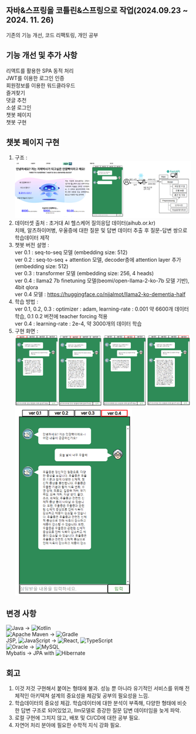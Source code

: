 ## 자바&스프링을 코틀린&스프링으로 작업(2024.09.23 ~ 2024. 11. 26)
기존의 기능 개선, 코드 리팩토링, 개인 공부

## 기능 개선 및 추가 사항
리액트를 활용한 SPA 동적 처리<br>
JWT를 이용한 로그인 인증<br>
회원정보를 이용한 워드클라우드<br>
즐겨찾기<br>
댓글 추천<br>
소셜 로그인<br>
챗봇 페이지<br>
챗봇 구현<br>

## 챗봇 페이지 구현
1. 구조 :<br>
![페이지 화면 및 구성](./chatbot_nonblinker/images/page_system.PNG)
2. 데이터셋 출처 : 초거대 AI 헬스케어 질의응답 데이터(aihub.or.kr)<br>
치매, 알츠하이머병, 우울증에 대한 질문 및 답변 데이터 추출 후 질문-답변 쌍으로 학습데이터 제작
3. 챗봇 버전 설명 :
<br> ver 0.1 : seq-to-seq 모델 (embedding size: 512) 
<br> ver 0.2 : seq-to-seq + attention 모델, decoder층에 attention layer 추가 (embedding size: 512)
<br> ver 0.3 : transformer 모델 (embedding size: 256, 4 heads)
<br> ver 0.4 : llama2 7b finetuning 모델(beomi/open-llama-2-ko-7b 모델 기반), 4bit qlora
<br> ver 0.4 모델 : https://huggingface.co/nijalmot/llama2-ko-dementia-half
4. 학습 방법 :
<br> ver 0.1, 0.2, 0.3 : optimizer : adam, learning-rate : 0.001 약 6600개 데이터 학습, 0.1 0.2 버전에 teacher forcing 적용 
<br> ver 0.4 : learning-rate : 2e-4, 약 3000개의 데이터 학습
5. 구현 화면 :
![답변 결과](./chatbot_nonblinker/images/result.PNG)<br>
![llama2 답변 결과](./chatbot_nonblinker/images/ver04_01.png)

## 변경 사항
![Java](https://img.shields.io/badge/java-%23ED8B00.svg?style=for-the-badge&logo=openjdk&logoColor=white) -> ![Kotlin](https://img.shields.io/badge/kotlin-%237F52FF.svg?style=for-the-badge&logo=kotlin&logoColor=white)<br>
![Apache Maven](https://img.shields.io/badge/Apache%20Maven-C71A36?style=for-the-badge&logo=Apache%20Maven&logoColor=white) -> ![Gradle](https://img.shields.io/badge/Gradle-02303A.svg?style=for-the-badge&logo=Gradle&logoColor=white)<br>
JSP, ![JavaScript](https://img.shields.io/badge/javascript-%23323330.svg?style=for-the-badge&logo=javascript&logoColor=%23F7DF1E) -> ![React](https://img.shields.io/badge/react-%2320232a.svg?style=for-the-badge&logo=react&logoColor=%2361DAFB), ![TypeScript](https://img.shields.io/badge/typescript-%23007ACC.svg?style=for-the-badge&logo=typescript&logoColor=white)<br>
![Oracle](https://img.shields.io/badge/Oracle-F80000?style=for-the-badge&logo=oracle&logoColor=white) -> ![MySQL](https://img.shields.io/badge/mysql-4479A1.svg?style=for-the-badge&logo=mysql&logoColor=white)<br>
Mybatis -> JPA with  ![Hibernate](https://img.shields.io/badge/Hibernate-59666C?style=for-the-badge&logo=Hibernate&logoColor=white)<br>

## 회고
1. 이것 저것 구현해서 붙여논 형태에 불과. 성능 뿐 아니라 유기적인 서비스를 위해 전체적인 아키텍쳐 설계의 중요성을 체감및 공부의 필요성을 느낌.
2. 학습데이터의 중요성 체감. 학습데이터에 대한 분석이 부족해, 다양한 형태에 비슷한 답변 구조로 되어있었고,
llm모델로 증강한 질문 답변 데이터임을 늦게 파악.
3. 로컬 구현에 그치지 않고, 배포 및 CI/CD에 대한 공부 필요.
4. 자연어 처리 분야에 필요한 수학적 지식 강화 필요.


